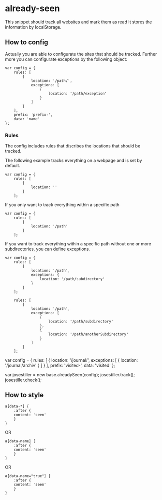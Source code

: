 # already-seen
This snippet should track all websites and mark them as read
It stores the information by localStorage.

## How to config
Actually you are able to configurate the sites that should be tracked.
Further more you can configurate exceptions by the following object:

```
var config = {
    rules: [
        {
            location: '/path/',
            exceptions: [
                {
                    location: '/path/exception'
                }
            ]
        }
    ],
    prefix: 'prefix-',
    data: 'name'
};
```

### Rules
The config includes rules that discribes the locations that should
be tracked.

The following example tracks everything on a webpage and is set by
default.
```
var config = {
    rules: [
        {
            location: ''
        }
    ];
```

If you only want to track everything within a specific path
```
var config = {
    rules: [
        {
            location: '/path'
        }
    ];
```

If you want to track everything within a specific path
without one or more subdirectories, you can define exceptions.
```
var config = {
    rules: [
        {
            location: '/path',
            exceptions: {
                location: '/path/subdirectory'
            }
        }
    ];
    
    rules: [
        {
            location: '/path',
            exceptions: [
                {
                    location: '/path/subdirectory'
                },
                {
                    location: '/path/anotherSubdirectory'
                }
            ]
        }
    ];
```

var config = {
    rules: [
        {
            location: '/journal/',
            exceptions: [
                {
                    location: '/journal/archiv'
                }
            ]
        }
    ],
    prefix: 'visited-',
    data: 'visited'
};

var josestiller = new base.alreadySeen(config);
josestiller.track();
josestiller.check();


## How to style
```
a[data-*] {
    :after {
    content: 'seen'
    }
}
```
OR
```
a[data-name] {
    :after {
    content: 'seen'
    }
}
```
OR
```
a[data-name="true"] {
    :after {
    content: 'seen'
    }
}
```